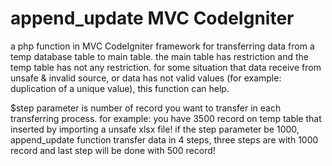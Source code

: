 # append_update MVC CodeIgniter

a php function in MVC CodeIgniter framework for transferring data from a temp database table to main table. the main table has restriction and the temp table has not any restriction. for some situation that data receive from unsafe & invalid source, or data has not valid values (for example: duplication of a unique value), this function can help. 

$step parameter is number of record you want to transfer in each transferring process.
for example: you have 3500 record on temp table that inserted by importing a unsafe xlsx file! if the step parameter be 1000, append_update function transfer data in 4 steps, three steps are with 1000 record and last step will be done with 500 record!
